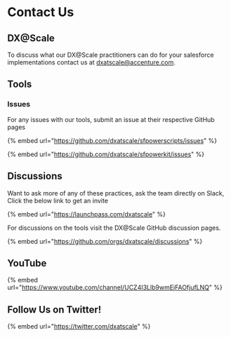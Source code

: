 # Contact Us

## DX@Scale

To discuss what our DX@Scale practitioners can do for your salesforce implementations contact us at [dxatscale@accenture.com](mailto:dxatscale@accenture.com).

## Tools

### Issues

For any issues with our tools, submit an issue at their respective GitHub pages

{% embed url="https://github.com/dxatscale/sfpowerscripts/issues" %}

{% embed url="https://github.com/dxatscale/sfpowerkit/issues" %}

## Discussions

Want to ask more of any of these practices, ask the team directly on Slack, Click the below link to get an invite

{% embed url="https://launchpass.com/dxatscale" %}

For discussions on the tools visit the DX@Scale GitHub discussion pages.

{% embed url="https://github.com/orgs/dxatscale/discussions" %}

## YouTube

{% embed url="https://www.youtube.com/channel/UCZ4I3Llb9wmEjFAOfjufLNQ" %}

## Follow Us on Twitter!

{% embed url="https://twitter.com/dxatscale" %}
